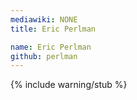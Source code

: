```yaml
---
mediawiki: NONE
title: Eric Perlman

name: Eric Perlman
github: perlman
---
```


{% include warning/stub %}

